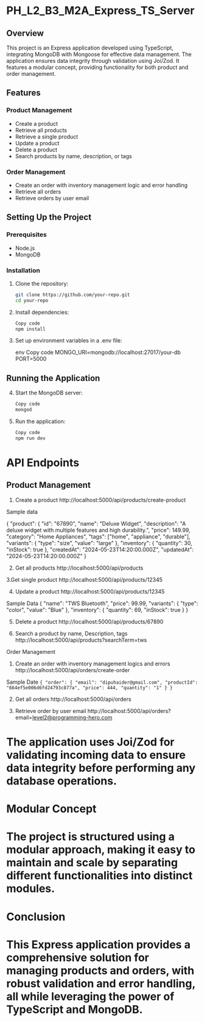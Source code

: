 # PH_L2_B3_M2A_Express_TS_Server

## Overview

This project is an Express application developed using TypeScript, integrating MongoDB with Mongoose for effective data management. The application ensures data integrity through validation using Joi/Zod. It features a modular concept, providing functionality for both product and order management.

## Features

### Product Management

- Create a product
- Retrieve all products
- Retrieve a single product
- Update a product
- Delete a product
- Search products by name, description, or tags

### Order Management

- Create an order with inventory management logic and error handling
- Retrieve all orders
- Retrieve orders by user email

## Setting Up the Project

### Prerequisites

- Node.js
- MongoDB

### Installation

1. Clone the repository:

   ```sh
   git clone https://github.com/your-repo.git
   cd your-repo

   ```

2. Install dependencies:

   ```sh
   Copy code
   npm install

   ```

3. Set up environment variables in a .env file:

   env
   Copy code
   MONGO_URI=mongodb://localhost:27017/your-db
   PORT=5000

## Running the Application

4. Start the MongoDB server:

   ```sh
   Copy code
   mongod

   ```

5. Run the application:

   ```sh
   Copy code
   npm run dev
   ```

# API Endpoints

## Product Management

1. Create a product
   http://localhost:5000/api/products/create-product

Sample data

{
"product": {
"id": "67890",
"name": "Deluxe Widget",
"description": "A deluxe widget with multiple features and high durability.",
"price": 149.99,
"category": "Home Appliances",
"tags": ["home", "appliance", "durable"],
"variants": {
"type": "size",
"value": "large"
},
"inventory": {
"quantity": 30,
"inStock": true
},
"createdAt": "2024-05-23T14:20:00.000Z",
"updatedAt": "2024-05-23T14:20:00.000Z"
}

2. Get all products
   http://localhost:5000/api/products

3.Get single product
http://localhost:5000/api/products/12345

4. Update a product
   http://localhost:5000/api/products/12345

Sample Data
{
"name": "TWS Bluetooth",
"price": 99.99,
"variants": { "type": "color", "value": "Blue" },
"inventory": { "quantity": 69, "inStock": true }
}

5. Delete a product
   http://localhost:5000/api/products/67890

6. Search a product by name, Description, tags
   http://localhost:5000/api/products?searchTerm=tws

Order Management

1. Create an order with inventory management logics and errors
   http://localhost:5000/api/orders/create-order

Sample Date
`
{
"order": {
"email": "dipuhaider@gmail.com",
"productId": "664ef5e006d6fd24793c877a",
"price": 444,
"quantity": "1"
}
}
	`

2. Get all orders
   http://localhost:5000/api/orders

3. Retrieve order by user email
   http://localhost:5000/api/orders?email=level2@programming-hero.com

# The application uses Joi/Zod for validating incoming data to ensure data integrity before performing any database operations.

# Modular Concept

# The project is structured using a modular approach, making it easy to maintain and scale by separating different functionalities into distinct modules.

# Conclusion

# This Express application provides a comprehensive solution for managing products and orders, with robust validation and error handling, all while leveraging the power of TypeScript and MongoDB.
